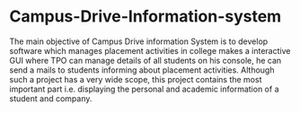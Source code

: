 # Campus-Drive-Information-system
The main objective of Campus Drive information System is to develop software which manages placement activities in college makes a interactive GUI where TPO can manage details of all students on his console, he can send a mails to students informing about placement activities. Although such a project has a very wide scope, this project contains the most important part i.e. displaying the personal and academic information of a student and company.
